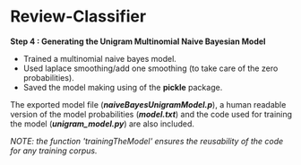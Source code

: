 # Review-Classifier
<b>Step 4 : Generating the Unigram Multinomial Naive Bayesian Model</b>
<ul>
<li>Trained a multinomial naive bayes model. </li>
<li>Used laplace smoothing/add one smoothing (to take care of the zero probabilities). </li>
<li>Saved the model making using of the <b>pickle</b> package.</li>
</ul>
The exported model file (<b><i>naiveBayesUnigramModel.p</i></b>), a human readable version of the model probabilities (<b><i>model.txt</i></b>) and the code used for training the model (<b><i>unigram_model.py</i></b>) are also included.</i>

<i>NOTE: the function 'trainingTheModel' ensures the reusability of the code for any training corpus.</i>
